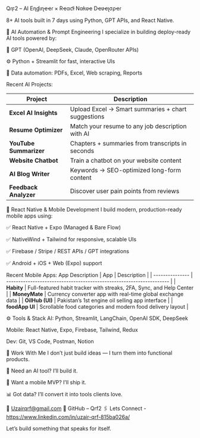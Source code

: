 Qɾϝ2 – AI Eɳɠιɳҽҽɾ × Rҽαƈƚ Nαƚιʋҽ Dҽʋҽʅσρҽɾ

8+ AI tools built in 7 days using Python, GPT APIs, and React Native.

🤖 AI Automation & Prompt Engineering
I specialize in building deploy-ready AI tools powered by:

🧠 GPT (OpenAI, DeepSeek, Claude, OpenRouter APIs)

⚙️ Python + Streamlit for fast, interactive UIs

📄 Data automation: PDFs, Excel, Web scraping, Reports

Recent AI Projects:

| Project                  | Description                                        |
| ------------------------ | -------------------------------------------------- |
| **Excel AI Insights**    | Upload Excel → Smart summaries + chart suggestions |
| **Resume Optimizer**     | Match your resume to any job description with AI   |
| **YouTube Summarizer**   | Chapters + summaries from transcripts in seconds   |
| **Website Chatbot**      | Train a chatbot on your website content            |
| **AI Blog Writer**       | Keywords → SEO-optimized long-form content         |
| **Feedback Analyzer**    | Discover user pain points from reviews             |



📱 React Native & Mobile Development
I build modern, production-ready mobile apps using:

✅ React Native + Expo (Managed & Bare Flow)

✅ NativeWind + Tailwind for responsive, scalable UIs

✅ Firebase / Stripe / REST APIs / GPT integrations

✅ Android + iOS + Web (Expo) support

 Recent Mobile Apps:
App	Description
| App             | Description                                                          |
| --------------- | -------------------------------------------------------------------- |
| **Habity**      | Full-featured habit tracker with streaks, 2FA, Sync, and Help Center |
| **MoneyMate**   | Currency converter app with real-time global exchange data           |
| **OilHub (UI)** | Pakistan’s 1st engine oil selling app interface                      |
| **foodApp UI**  | Scrollable food categories and modern food delivery layout           |


⚙️ Tools & Stack
AI: Python, Streamlit, LangChain, OpenAI SDK, DeepSeek

Mobile: React Native, Expo, Firebase, Tailwind, Redux

Dev: Git, VS Code, Postman, Notion

💼 Work With Me
I don’t just build ideas — I turn them into functional products.

🧠 Need an AI tool? I’ll build it.

📲 Want a mobile MVP? I’ll ship it.

📊 Got data? I’ll convert it into tools clients love.

📩 Uzairqrf@gmail.com
🔗 GitHub – Qrf2
🖇️ Lets Connect - https://www.linkedin.com/in/uzair-qrf-815ba026a/


Let’s build something that speaks for itself.

